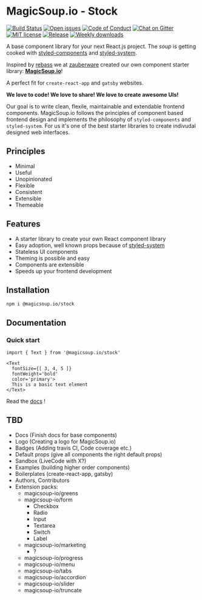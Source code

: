 

# MagicSoup.io - Stock

[![Build Status](https://travis-ci.com/magicsoup-io/magicsoup-stock.svg?branch=master)](https://travis-ci.com/magicsoup-io/magicsoup-stock)
[![Open issues](https://img.shields.io/github/issues-raw/magicsoup-io/magicsoup-stock.svg?style=flat)](https://github.com/magicsoup-io/magicsoup-stock/issues)
[![Code of Conduct](https://img.shields.io/badge/code-of%20conduct-green.svg)](https://github.com/magicsoup-io/magicsoup-stock/blob/master/CODE_OF_CONDUCT.md)
[![Chat on Gitter](https://img.shields.io/gitter/room/magicsoup-io/community.svg?colorB=753a88&style=flat)](https://gitter.im/magicsoup-io/community)
[![MIT license](https://img.shields.io/github/license/magicsoup-io/magicsoup-stock.svg?style=flat)](https://github.com/magicsoup-io/magicsoup-stock/blob/master/LICENSE)
[![Release](https://img.shields.io/github/release/magicsoup-io/magicsoup-stock.svg?style=flat)](https://github.com/magicsoup-io/magicsoup-stock/releases)
[![Weekly downloads](https://img.shields.io/npm/dw/@magicsoup.io/stock.svg?style=flat)](https://www.npmjs.com/package/@magicsoup.io/stock)

A base component library for your next React.js project. The *soup* is getting cooked with [styled-components](https://github.com/styled-components/styled-components) and [styled-system](https://github.com/jxnblk/styled-system).

Inspired by [rebass](https://github.com/rebassjs/rebass) we at [zauberware](https://www.zauberware.com) created our own component starter library: **[MagicSoup.io](https://magicsoup.io)**!

A perfect fit for `create-react-app` and `gatsby` websites.

**We love to code! We love to share! We love to create awesome UIs!**

Our goal is to write clean, flexile, maintainable and extendable frontend components. MagicSoup.io follows the principles of component based frontend design and implements the philosophy of `styled-components` and `styled-system`. For us it's one of the best starter libraries to create indivudal designed web interfaces.


## Principles

- Minimal
- Useful
- Unopinionated
- Flexible
- Consistent
- Extensible
- Themeable

## Features

- A starter library to create your own React component library
- Easy adoption, well known props because of [styled-system](https://github.com/jxnblk/styled-system) 
- Stateless UI components
- Theming is possible and easy
- Components are extensible
- Speeds up your frontend development

## Installation

`npm i @magicsoup.io/stock`

## Documentation

### Quick start
`import { Text } from '@magicsoup.io/stock'`

```
<Text
  fontSize={[ 3, 4, 5 ]}
  fontWeight='bold'
  color='primary'>
  This is a basic text element
</Text>
```

Read the [docs](https://docs.magicsoup.io/) !

## TBD
- Docs (Finish docs for base components)
- Logo (Creating a logo for MagicSoup.io)
- Badges (Adding travis CI, Code coverage etc.)
- Default props (give all components the right default props)
- Sandbox (LiveCode with X?)
- Examples (building higher order components)
- Boilerplates (create-react-app, gatsby)
- Authors, Contributors
- Extension packs:
  - magicsoup-io/greens
  - magicsoup-io/form
    - Checkbox
    - Radio
    - Input
    - Textarea
    - Switch
    - Label
  - magicsoup-io/marketing
    - ?
  - magicsoup-io/progress
  - magicsoup-io/menu
  - magicsoup-io/tabs
  - magicsoup-io/accordion
  - magicsoup-io/slider
  - magicsoup-io/truncate
